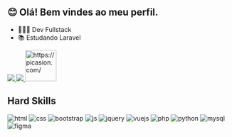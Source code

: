 ## 😊 Olá! Bem vindes ao meu perfil. 

- 👩🏾‍💻 Dev Fullstack 
- 📚 Estudando Laravel

<div>
<a href="https://github.com/CarolSilv">
<picture>
<source 
  srcset="https://github-readme-stats.vercel.app/api?username=CarolSilv&show_icons=true&theme=radical&locale=pt-br&count_private=true"
  media="(prefers-color-scheme: dark)"
/>
<source
  srcset="https://github-readme-stats.vercel.app/api?username=CarolSilv&show_icons=true"
  media="(prefers-color-scheme: light), (prefers-color-scheme: no-preference)"
/>
<img src="https://github-readme-stats.vercel.app/api?username=CarolSilv&show_icons=true" />
</picture>

<picture>
<source 
  srcset="https://github-readme-stats.vercel.app/api/top-langs/?username=CarolSilv&theme=radical&locale=pt-br&layout=compact&count_private=true&include_all_commits=true"
  media="(prefers-color-scheme: dark)"
/>
<source
  srcset="https://github-readme-stats.vercel.app/api?username=CarolSilv&show_icons=true"
  media="(prefers-color-scheme: light), (prefers-color-scheme: no-preference)"
/>
<img src="https://github-readme-stats.vercel.app/api?username=CarolSilv&show_icons=true" />
</picture>
<a href="https://picasion.com/"><img src="https://i.picasion.com/pic92/6cee20dc775e76f63288e644dda6b165.gif" width="70" height="70" border="0" alt="https://picasion.com/" /></a><br />
</div>

## Hard Skills
<div>
<img alt="html" src="https://img.shields.io/badge/HTML5-E34F26?style=for-the-badge&logo=html5&logoColor=white">
<img alt="css" src="https://img.shields.io/badge/CSS3-1572B6?style=for-the-badge&logo=css3&logoColor=white">
<img alt="bootstrap" src="https://img.shields.io/badge/Bootstrap-563D7C?style=for-the-badge&logo=bootstrap&logoColor=white">
<img alt="js" src="https://img.shields.io/badge/JavaScript-323330?style=for-the-badge&logo=javascript&logoColor=F7DF1E">
<img alt="jquery" src="https://img.shields.io/badge/jQuery-0769AD?style=for-the-badge&logo=jquery&logoColor=white">
<img alt="vuejs" src="https://img.shields.io/badge/Vue.js-35495E?style=for-the-badge&logo=vuedotjs&logoColor=4FC08D">
<img alt="php" src="https://img.shields.io/badge/PHP-777BB4?style=for-the-badge&logo=php&logoColor=white">
<img alt="python" src="https://img.shields.io/badge/Python-FFD43B?style=for-the-badge&logo=python&logoColor=blue">
<img alt="mysql" src="https://img.shields.io/badge/MySQL-005C84?style=for-the-badge&logo=mysql&logoColor=white">
<img alt="figma" src="https://img.shields.io/badge/Figma-F24E1E?style=for-the-badge&logo=figma&logoColor=white">
</div>

